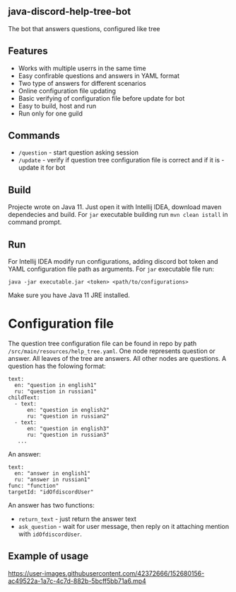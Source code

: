 ## java-discord-help-tree-bot
The bot that answers questions, configured like tree

## Features
- Works with multiple userrs in the same time
- Easy confirable questions and answers in YAML format
- Two type of answers for different scenarios 
- Online configuration file updating
- Basic verifying of configuration file before update for bot
- Easy to build, host and run
- Run only for one guild 

## Commands
- `/question` - start question asking session
- `/update` - verify if question tree configuration file is correct and if it is - update it for bot

## Build
Projecte wrote on Java 11.
Just open it with Intellij IDEA, download maven dependecies and build. 
For `jar` executable building run `mvn clean istall` in command prompt.

## Run
For Intellij IDEA modify run configurations, adding discord bot token and YAML configuration file path as arguments. For `jar` executable file run:
```
java -jar executable.jar <token> <path/to/configurations>
```
Make sure you have Java 11 JRE installed.

# Configuration file
The question tree configuration file can be found in repo by path `/src/main/resources/help_tree.yaml`.
One node represents question or answer. All leaves of the tree are answers. All other nodes are questions.
A question has the folowing format:
```
text:
  en: "question in english1"
  ru: "question in russian1"
childText:
  - text:
      en: "question in english2"
      ru: "question in russian2"
  - text:
      en: "question in english3"
      ru: "question in russian3"
   ...
```
An answer:
```
text:
  en: "answer in english1"
  ru: "answer in russian1"
func: "function"
targetId: "idOfdiscordUser"
```
An answer has two functions:
- `return_text` - just return the answer text
- `ask_question` - wait for user message, then reply on it attaching mention with `idOfdiscordUser`.

## Example of usage
https://user-images.githubusercontent.com/42372666/152680156-ac49522a-1a7c-4c7d-882b-5bcff5bb71a6.mp4

